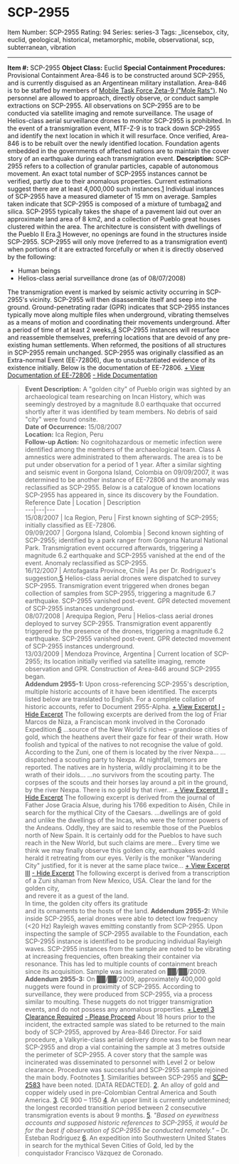 # SCP-2955
Item Number: SCP-2955
Rating: 94
Series: series-3
Tags: _licensebox, city, euclid, geological, historical, metamorphic, mobile, observational, scp, subterranean, vibration

---

**Item #:** SCP-2955
**Object Class:** Euclid
**Special Containment Procedures:** Provisional Containment Area-846 is to be constructed around SCP-2955, and is currently disguised as an Argentinean military installation. Area-846 is to be staffed by members of [Mobile Task Force Zeta-9 ("Mole Rats")](/task-forces#zeta-9). No personnel are allowed to approach, directly observe, or conduct sample extractions on SCP-2955. All observations on SCP-2955 are to be conducted via satellite imaging and remote surveillance. The usage of Helios-class aerial surveillance drones to monitor SCP-2955 is prohibited.
In the event of a transmigration event, MTF-Z-9 is to track down SCP-2955 and identify the next location in which it will resurface. Once verified, Area-846 is to be rebuilt over the newly identified location. Foundation agents embedded in the governments of affected nations are to maintain the cover story of an earthquake during each transmigration event.
**Description:** SCP-2955 refers to a collection of granular particles, capable of autonomous movement. An exact total number of SCP-2955 instances cannot be verified, partly due to their anomalous properties. Current estimations suggest there are at least 4,000,000 such instances.[1](javascript:;)
Individual instances of SCP-2955 have a measured diameter of 15 mm on average. Samples taken indicate that SCP-2955 is composed of a mixture of tumbaga[2](javascript:;) and silica. SCP-2955 typically takes the shape of a pavement laid out over an approximate land area of 8 km2, and a collection of Pueblo great houses clustered within the area. The architecture is consistent with dwellings of the Pueblo II Era.[3](javascript:;) However, no openings are found in the structures inside SCP-2955.
SCP-2955 will only move (referred to as a transmigration event) when portions of it are extracted forcefully or when it is directly observed by the following:
  * Human beings
  * Helios-class aerial surveillance drone (as of 08/07/2008)

The transmigration event is marked by seismic activity occurring in SCP-2955's vicinity. SCP-2955 will then disassemble itself and seep into the ground. Ground-penetrating radar (GPR) indicates that SCP-2955 instances typically move along multiple files when underground, vibrating themselves as a means of motion and coordinating their movements underground. After a period of time of at least 2 weeks,[4](javascript:;) SCP-2955 instances will resurface and reassemble themselves, preferring locations that are devoid of any pre-existing human settlements. When reformed, the positions of all structures in SCP-2955 remain unchanged.
SCP-2955 was originally classified as an Extra-normal Event (EE-72806), due to unsubstantiated evidence of its existence initially. Below is the documentation of EE-72806.
[\+ View Documentation of EE-72806](javascript:;)
[\- Hide Documentation](javascript:;)
> **Event Description:** A "golden city" of Pueblo origin was sighted by an archaeological team researching on Incan History, which was seemingly destroyed by a magnitude 8.0 earthquake that occurred shortly after it was identified by team members. No debris of said "city" were found onsite.  
>  **Date of Occurrence:** 15/08/2007  
>  **Location:** Ica Region, Peru  
>  **Follow-up Action:** No cognitohazardous or memetic infection were identified among the members of the archaeological team. Class A amnestics were administrated to them afterwards. The area is to be put under observation for a period of 1 year.
After a similar sighting and seismic event in Gorgona Island, Colombia on 09/09/2007, it was determined to be another instance of EE-72806 and the anomaly was reclassified as SCP-2955. Below is a catalogue of known locations SCP-2955 has appeared in, since its discovery by the Foundation.
Reference Date | Location | Description  
---|---|---  
15/08/2007 | Ica Region, Peru | First known sighting of SCP-2955; initially classified as EE-72806.  
09/09/2007 | Gorgona Island, Colombia | Second known sighting of SCP-2955; identified by a park ranger from Gorgona Natural National Park. Transmigration event occurred afterwards, triggering a magnitude 6.2 earthquake and SCP-2955 vanished at the end of the event. Anomaly reclassified as SCP-2955.  
16/12/2007 | Antofagasta Province, Chile | As per Dr. Rodriguez's suggestion,[5](javascript:;) Helios-class aerial drones were dispatched to survey SCP-2955. Transmigration event triggered when drones began collection of samples from SCP-2955, triggering a magnitude 6.7 earthquake. SCP-2955 vanished post-event. GPR detected movement of SCP-2955 instances underground.  
08/07/2008 | Arequipa Region, Peru | Helios-class aerial drones deployed to survey SCP-2955. Transmigration event apparently triggered by the presence of the drones, triggering a magnitude 6.2 earthquake. SCP-2955 vanished post-event. GPR detected movement of SCP-2955 instances underground.  
13/03/2009 | Mendoza Province, Argentina | Current location of SCP-2955; its location initially verified via satellite imaging, remote observation and GPR. Construction of Area-846 around SCP-2955 began.  
**Addendum 2955-1:** Upon cross-referencing SCP-2955's description, multiple historic accounts of it have been identified. The excerpts listed below are translated to English. For a complete collation of historic accounts, refer to Document 2955-Alpha.
[\+ View Excerpt I](javascript:;)
[\- Hide Excerpt](javascript:;)
The following excerpts are derived from the log of Friar Marcos de Niza, a Franciscan monk involved in the Coronado Expedition.[6](javascript:;)
> …source of the New World's riches – grandiose cities of gold, which the heathens avert their gaze for fear of their wrath. How foolish and typical of the natives to not recognise the value of gold. According to the Zuni, one of them is located by the river Nexpa…
> …dispatched a scouting party to Nexpa. At nightfall, tremors are reported. The natives are in hysteria, wildly proclaiming it to be the wrath of their idols…
> …no survivors from the scouting party. The corpses of the scouts and their horses lay around a pit in the ground, by the river Nexpa. There is no gold by that river…
[\+ View Excerpt II](javascript:;)
[\- Hide Excerpt](javascript:;)
The following excerpt is derived from the journal of Father Jose Gracia Alsue, during his 1766 expedition to Aisén, Chile in search for the mythical City of the Caesars.
> …dwellings are of gold and unlike the dwellings of the Incas, who were the former powers of the Andeans. Oddly, they are said to resemble those of the Pueblos north of New Spain. It is certainly odd for the Pueblos to have such reach in the New World, but such claims are mere…
> Every time we think we may finally observe this golden city, earthquakes would herald it retreating from our eyes. Verily is the moniker "Wandering City" justified, for it is never at the same place twice…
[\+ View Excerpt III](javascript:;)
[\- Hide Excerpt](javascript:;)
The following excerpt is derived from a transcription of a Zuni shaman from New Mexico, USA.
> Clear the land for the golden city,  
>  and revere it as a guest of the land.  
>  In time, the golden city offers its gratitude  
>  and its ornaments to the hosts of the land.
**Addendum 2955-2:** While inside SCP-2955, aerial drones were able to detect low frequency (<20 Hz) Rayleigh waves emitting constantly from SCP-2955. Upon inspecting the sample of SCP-2955 available to the Foundation, each SCP-2955 instance is identified to be producing individual Rayleigh waves.
SCP-2955 instances from the sample are noted to be vibrating at increasing frequencies, often breaking their container via resonance. This has led to multiple counts of containment breach since its acquisition. Sample was incinerated on ██/██/2009.
**Addendum 2955-3:** On ██/██/2009, approximately 400,000 gold nuggets were found in proximity of SCP-2955. According to surveillance, they were produced from SCP-2955, via a process similar to moulting. These nuggets do not trigger transmigration events, and do not possess any anomalous properties.
[\+ Level 3 Clearance Required](javascript:;)
[\- Please Proceed](javascript:;)
About 18 hours prior to the incident, the extracted sample was slated to be returned to the main body of SCP-2955, approved by Area-846 Director.
For said procedure, a Valkyrie-class aerial delivery drone was to be flown near SCP-2955 and drop a vial containing the sample at 3 metres outside the perimeter of SCP-2955. A cover story that the sample was incinerated was disseminated to personnel with Level 2 or below clearance. Procedure was successful and SCP-2955 sample rejoined the main body.
Footnotes
[1](javascript:;). Similarities between SCP-2955 and [SCP-2583](/scp-2583) have been noted. [DATA REDACTED].
[2](javascript:;). An alloy of gold and copper widely used in pre-Colombian Central America and South America.
[3](javascript:;). CE 900 – 1150
[4](javascript:;). An upper limit is currently undetermined; the longest recorded transition period between 2 consecutive transmigration events is about 9 months.
[5](javascript:;). _"Based on eyewitness accounts and supposed historic references to SCP-2955, it would be for the best if observation of SCP-2955 be conducted remotely."_ – Dr. Esteban Rodriguez
[6](javascript:;). An expedition into Southwestern United States in search for the mythical Seven Cities of Gold, led by the conquistador Francisco Vázquez de Coronado.
